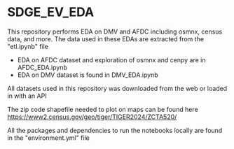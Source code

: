 # SDGE_EV_EDA
This repository performs EDA on DMV and AFDC including osmnx, census data, and more. The data used in these EDAs are extracted from the "etl.ipynb" file

- EDA on AFDC dataset and exploration of osmnx and cenpy are in AFDC_EDA.ipynb
- EDA on DMV dataset is found in DMV_EDA.ipynb

All datasets used in this repository was downloaded from the web or loaded in with an API

The zip code shapefile needed to plot on maps can be found here https://www2.census.gov/geo/tiger/TIGER2024/ZCTA520/

All the packages and dependencies to run the notebooks locally are found in the "environment.yml" file
